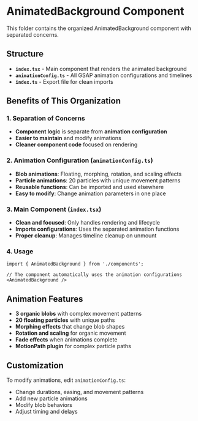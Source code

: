# AnimatedBackground Component

This folder contains the organized AnimatedBackground component with separated concerns.

## Structure

- **`index.tsx`** - Main component that renders the animated background
- **`animationConfig.ts`** - All GSAP animation configurations and timelines
- **`index.ts`** - Export file for clean imports

## Benefits of This Organization

### **1. Separation of Concerns**
- **Component logic** is separate from **animation configuration**
- **Easier to maintain** and modify animations
- **Cleaner component code** focused on rendering

### **2. Animation Configuration (`animationConfig.ts`)**
- **Blob animations**: Floating, morphing, rotation, and scaling effects
- **Particle animations**: 20 particles with unique movement patterns
- **Reusable functions**: Can be imported and used elsewhere
- **Easy to modify**: Change animation parameters in one place

### **3. Main Component (`index.tsx`)**
- **Clean and focused**: Only handles rendering and lifecycle
- **Imports configurations**: Uses the separated animation functions
- **Proper cleanup**: Manages timeline cleanup on unmount

### **4. Usage**
```tsx
import { AnimatedBackground } from './components';

// The component automatically uses the animation configurations
<AnimatedBackground />
```

## Animation Features

- **3 organic blobs** with complex movement patterns
- **20 floating particles** with unique paths
- **Morphing effects** that change blob shapes
- **Rotation and scaling** for organic movement
- **Fade effects** when animations complete
- **MotionPath plugin** for complex particle paths

## Customization

To modify animations, edit `animationConfig.ts`:
- Change durations, easing, and movement patterns
- Add new particle animations
- Modify blob behaviors
- Adjust timing and delays
